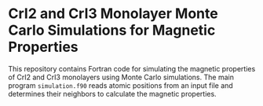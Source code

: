 # CrI2 and CrI3 Monolayer Monte Carlo Simulations for Magnetic Properties

This repository contains Fortran code for simulating the magnetic properties of CrI2 and CrI3 monolayers using Monte Carlo simulations. The main program `simulation.f90` reads atomic positions from an input file and determines their neighbors to calculate the magnetic properties. 




